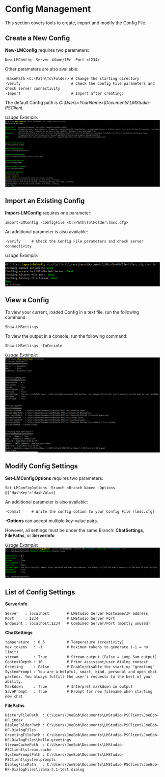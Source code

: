 
# Config Management
This section covers tools to create, import and modify the Config File.

## Create a New Config

**New-LMConfig** requires two parameters:
```
New-LMConfig -Server <Name/IP> -Port <1234>
```

Other parameters are also available:
```
-BasePath <C:\Path\To\Folder> # Change the starting directory
-Verify                       # Check the Config File parameters and check server connectivity
-Import                       # Import after creating:
```

The default Config path is *C:\Users\<YourName>\Documents\LMStudio-PSClient*.

*Usage Example:*
![](https://raw.githubusercontent.com/jross365/LMStudio-Client/main/Docs/images/new-lmconfig-example.png)

## Import an Existing Config

**Import-LMConfig** requires one parameter:
```
Import-LMConfig -ConfigFile <C:\Path\To\Folder\lmsc.cfg>

```

An additional parameter is also available:
```
-Verify     # Check the Config File parameters and check server connectivity
```

*Usage Example:*

![](https://raw.githubusercontent.com/jross365/LMStudio-Client/main/Docs/images/import-lmconfig-example.png)

## View a Config

To view your current, loaded Config in a text file, run the following command:
```
Show-LMSettings
```
To view the output in a console, run the following command:
```
Show-LMSettings -InConsole
```

*Usage Example:*
![](https://raw.githubusercontent.com/jross365/LMStudio-Client/main/Docs/images/show-lm-settings-example.png)

## Modify Config Settings

**Set-LMConfigOptions** requires two parameters:
```
Set-LMConfigOptions -Branch <Branch Name> -Options @{"HashKey"="HashValue}
```

An additional parameter is also available:
```
-Commit     # Write the config option to your Config File (lmsc.cfg)
```

**-Options** can accept multiple key-value pairs. 

However, all settings must be under the same Branch: **ChatSettings**, **FilePaths**, or **ServerInfo**

*Usage Example:*
![](https://raw.githubusercontent.com/jross365/LMStudio-Client/main/Docs/images/set-lmconfigoptions-example.png)

## List of Config Settings

**ServerInfo**
```
Server   : localhost        # LMStudio Server Hostname/IP address
Port     : 1234             # LMStudio Server Port
Endpoint : localhost:1234   # Combined Server/Port (mostly unused)
```

**ChatSettings**
```
temperature  : 0.5          # Temperature (creativity)
max_tokens   : -1           # Maximum tokens to generate (-1 = no limit)
stream       : True         # Stream output (False = Lump Sum output)
ContextDepth : 10           # Prior assistant/user dialog context
Greeting     : False        # Enable/disable the start-up "greeting"
SystemPrompt : You are a helpful, smart, kind, personal and open chat partner. You always fulfill the user's requests to the best of your ability.
Markdown     : True         # Interpret markdown in output
SavePrompt   : True         # Prompt for new filename when starting new chat 
```

**FilePaths**
```
HistoryFilePath  : C:\Users\JoeBob\Documents\LMStudio-PSClient\JoeBob-HF.index
DialogFolderPath : C:\Users\JoeBob\Documents\LMStudio-PSClient\JoeBob-HF-DialogFiles
GreetingFilePath : C:\Users\JoeBob\Documents\LMStudio-PSClient\JoeBob-HF-DialogFiles\hello.greetings
StreamCachePath  : C:\Users\JoeBob\Documents\LMStudio-PSClient\stream.cache
SystemPromptPath : C:\Users\JoeBob\Documents\LMStudio-PSClient\system.prompts
DialogFilePath   : C:\Users\JoeBob\Documents\LMStudio-PSClient\JoeBob-HF-DialogFiles\llama-3.1-test.dialog
```